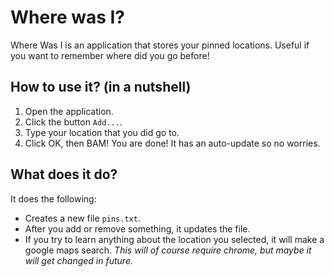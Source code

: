# Where was I?
Where Was I is an application that stores your pinned locations. Useful if you want to remember where did you go before!

## How to use it? (in a nutshell)
1. Open the application.
2. Click the button `Add...`.
3. Type your location that you did go to.
4. Click OK, then BAM! You are done! It has an auto-update so no worries.

## What does it do?
It does the following:

* Creates a new file `pins.txt`.
* After you add or remove something, it updates the file.
* If you try to learn anything about the location you selected, it will make a google maps search. *This will of course require chrome, but maybe it will get changed in future.*
